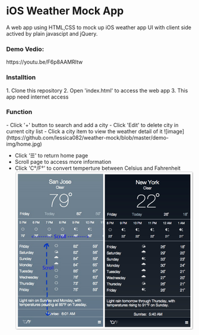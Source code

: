 # iOS Weather Mock App
A web app using HTML,CSS to mock up iOS weather app UI with client side actived by plain javascipt and jQuery. <br>
<h3>Demo Vedio:</h3>
https://youtu.be/F6p8AAMRltw

<h3>Installtion</h3>
1. Clone this repository
2. Open 'index.html' to access the web app
3. This app need internet access

<h3>Function</h3>
- Click '+' button to search and add a city
- Click 'Edit' to delete city in current city list
- Click a city item to view the weather detail of it
![image](https://github.com/lessica082/weather-mock/blob/master/demo-img/home.jpg)

- Click '☰' to return home page
- Scroll page to access more information
- Click 'C°/F°' to convert temperture between Celsius and Fahrenheit
![image](https://github.com/lessica082/weather-mock/blob/master/demo-img/detail.jpg)

